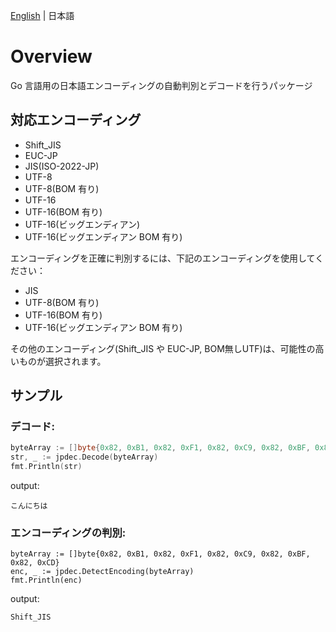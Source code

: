 [English](./README.md) | 日本語

# Overview

Go 言語用の日本語エンコーディングの自動判別とデコードを行うパッケージ

## 対応エンコーディング

- Shift_JIS
- EUC-JP
- JIS(ISO-2022-JP)
- UTF-8
- UTF-8(BOM 有り)
- UTF-16
- UTF-16(BOM 有り)
- UTF-16(ビッグエンディアン)
- UTF-16(ビッグエンディアン BOM 有り)

エンコーディングを正確に判別するには、下記のエンコーディングを使用してください：

- JIS
- UTF-8(BOM 有り)
- UTF-16(BOM 有り)
- UTF-16(ビッグエンディアン BOM 有り)

その他のエンコーディング(Shift_JIS や EUC-JP, BOM無しUTF)は、可能性の高いものが選択されます。

## サンプル

### デコード:

```go
byteArray := []byte{0x82, 0xB1, 0x82, 0xF1, 0x82, 0xC9, 0x82, 0xBF, 0x82, 0xCD}
str, _ := jpdec.Decode(byteArray)
fmt.Println(str)
```

output:

```
こんにちは
```

### エンコーディングの判別:

```
byteArray := []byte{0x82, 0xB1, 0x82, 0xF1, 0x82, 0xC9, 0x82, 0xBF, 0x82, 0xCD}
enc, _ := jpdec.DetectEncoding(byteArray)
fmt.Println(enc)
```

output:

```
Shift_JIS
```
